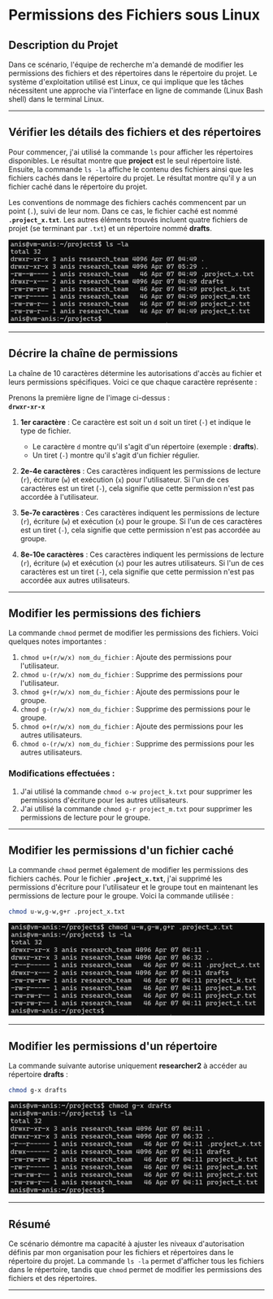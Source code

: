 # Permissions des Fichiers sous Linux

## Description du Projet
Dans ce scénario, l'équipe de recherche m'a demandé de modifier les permissions des fichiers et des répertoires dans le répertoire du projet. Le système d'exploitation utilisé est Linux, ce qui implique que les tâches nécessitent une approche via l'interface en ligne de commande (Linux Bash shell) dans le terminal Linux.

---

## Vérifier les détails des fichiers et des répertoires
Pour commencer, j'ai utilisé la commande `ls` pour afficher les répertoires disponibles. Le résultat montre que **project** est le seul répertoire listé. Ensuite, la commande `ls -la` affiche le contenu des fichiers ainsi que les fichiers cachés dans le répertoire du projet. Le résultat montre qu'il y a un fichier caché dans le répertoire du projet.

Les conventions de nommage des fichiers cachés commencent par un point (`.`), suivi de leur nom. Dans ce cas, le fichier caché est nommé **`.project_x.txt`**. Les autres éléments trouvés incluent quatre fichiers de projet (se terminant par `.txt`) et un répertoire nommé **drafts**.

![screen_vm](https://github.com/anis-djeb/assets/blob/main/Portfolio%20Cybersecurite/3%20-%20Linux%20%26%20SQL/3.1%20-%20Permissions%20Fichiers%20(Linux)/Screenshot_1.png)

---

## Décrire la chaîne de permissions
La chaîne de 10 caractères détermine les autorisations d'accès au fichier et leurs permissions spécifiques. Voici ce que chaque caractère représente :


Prenons la première ligne de l'image ci-dessus :  
**`drwxr-xr-x`**

1. **1er caractère** : Ce caractère est soit un `d` soit un tiret (`-`) et indique le type de fichier.
   - Le caractère `d` montre qu'il s'agit d'un répertoire (exemple : **drafts**).
   - Un tiret (`-`) montre qu'il s'agit d'un fichier régulier.

2. **2e-4e caractères** : Ces caractères indiquent les permissions de lecture (`r`), écriture (`w`) et exécution (`x`) pour l'utilisateur. Si l'un de ces caractères est un tiret (`-`), cela signifie que cette permission n'est pas accordée à l'utilisateur.

3. **5e-7e caractères** : Ces caractères indiquent les permissions de lecture (`r`), écriture (`w`) et exécution (`x`) pour le groupe. Si l'un de ces caractères est un tiret (`-`), cela signifie que cette permission n'est pas accordée au groupe.

4. **8e-10e caractères** : Ces caractères indiquent les permissions de lecture (`r`), écriture (`w`) et exécution (`x`) pour les autres utilisateurs. Si l'un de ces caractères est un tiret (`-`), cela signifie que cette permission n'est pas accordée aux autres utilisateurs.

---

## Modifier les permissions des fichiers
La commande `chmod` permet de modifier les permissions des fichiers. Voici quelques notes importantes :

1. `chmod u+(r/w/x) nom_du_fichier` : Ajoute des permissions pour l'utilisateur.
2. `chmod u-(r/w/x) nom_du_fichier` : Supprime des permissions pour l'utilisateur.
3. `chmod g+(r/w/x) nom_du_fichier` : Ajoute des permissions pour le groupe.
4. `chmod g-(r/w/x) nom_du_fichier` : Supprime des permissions pour le groupe.
5. `chmod o+(r/w/x) nom_du_fichier` : Ajoute des permissions pour les autres utilisateurs.
6. `chmod o-(r/w/x) nom_du_fichier` : Supprime des permissions pour les autres utilisateurs.

### Modifications effectuées :
1. J'ai utilisé la commande `chmod o-w project_k.txt` pour supprimer les permissions d'écriture pour les autres utilisateurs.
2. J'ai utilisé la commande `chmod g-r project_m.txt` pour supprimer les permissions de lecture pour le groupe.

---

## Modifier les permissions d'un fichier caché
La commande `chmod` permet également de modifier les permissions des fichiers cachés. Pour le fichier **`.project_x.txt`**, j'ai supprimé les permissions d'écriture pour l'utilisateur et le groupe tout en maintenant les permissions de lecture pour le groupe. Voici la commande utilisée :

```bash
chmod u-w,g-w,g+r .project_x.txt
```

![screen_vm](https://github.com/anis-djeb/assets/blob/main/Portfolio%20Cybersecurite/3%20-%20Linux%20%26%20SQL/3.1%20-%20Permissions%20Fichiers%20(Linux)/Screenshot_2.png)

---

## Modifier les permissions d'un répertoire
La commande suivante autorise uniquement **researcher2** à accéder au répertoire **drafts** :

```bash
chmod g-x drafts
```

![screen_vm](https://github.com/anis-djeb/assets/blob/main/Portfolio%20Cybersecurite/3%20-%20Linux%20%26%20SQL/3.1%20-%20Permissions%20Fichiers%20(Linux)/Screenshot_3.png)

---

## Résumé
Ce scénario démontre ma capacité à ajuster les niveaux d'autorisation définis par mon organisation pour les fichiers et répertoires dans le répertoire du projet. La commande `ls -la` permet d'afficher tous les fichiers dans le répertoire, tandis que `chmod` permet de modifier les permissions des fichiers et des répertoires.

---

